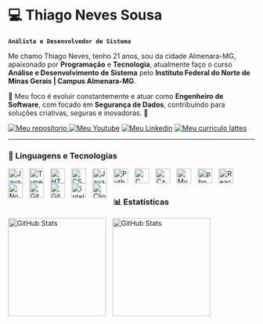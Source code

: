 # 💻 Thiago Neves Sousa

**`Análista e Desenvolvedor de Sistema`**  

Me chamo Thiago Neves, tenho 21 anos, sou da cidade Almenara-MG, apaixonado por **Programação** e **Tecnologia**, atualmente faço o curso **Análise e Desenvolvimento de Sistema** pelo **Instituto Federal do Norte de Minas Gerais | Campus Almenara-MG**.

🎯 Meu foco é evoluir constantemente e atuar como **Engenheiro de Software**, com focado em **Segurança de Dados**, contribuindo para soluções criativas, seguras e inovadoras. 🚀

<p align=>
  <a href="https://github.com/Thiagneves?tab=repositories">
  <img alt = "Meu repositorio" title = "Meus repositorios" 
  src="https://custom-icon-badges.demolab.com/badge/-My%20Repos-blue?style=for-the-badge&logoColor=white&logo=repo"/> </a>
  <a href="https://www.youtube.com/@EuThiagoNeves">
  <img alt = "Meu Youtube" title = "YouTube" 
  src="https://img.shields.io/badge/YouTube-FF0000?style=for-the-badge&logo=youtube&logoColor=white"/></a>
  <a href="https://www.linkedin.com/in/thiago-neves-sousa-996a92322" target="_blank">
  <img alt = "Meu Linkedin" title = "Meu Linkedin" src="https://img.shields.io/badge/-📖 LinkedIn-0A66C2?style=for-the-badge&logo=linkedin&logoColor=white"/></a>
  <a href="http://lattes.cnpq.br/8236643244213363/">
  <img alt = "Meu curriculo lattes" title = "Meu Curriculo Lattes" src="https://custom-icon-badges.demolab.com/badge/-👜 Lattes-gren?style=for-the-badge"/></a>
</p>

---

  ### 🤖 Linguagens e Tecnologias

<img 
  align = "left" 
  alt = "Java" 
  title = "Java"
  width = "30px" 
  style="padding-right: 10px;" 
  src="https://cdn.jsdelivr.net/gh/devicons/devicon/icons/java/java-original.svg"
/>

<img 
  align = "left" 
  alt = "TypeScript" 
  title = "TypeScript"
  width = "30px" 
  style = "padding-right:10px;" 
  src="https://cdn.jsdelivr.net/gh/devicons/devicon@latest/icons/typescript/typescript-original.svg" 
/>

<img 
  align = "left" 
  alt = "HTML" 
  title = "HTML"
  width="30px" 
  style="padding-right:10px;" 
  src="https://cdn.jsdelivr.net/gh/devicons/devicon@latest/icons/html5/html5-original.svg" 
/>

<img 
  align = "left" 
  alt = "CSS" 
  title = "CSS"
  width = "30px" 
  style = "padding-right:10px;" 
  src="https://cdn.jsdelivr.net/gh/devicons/devicon@latest/icons/css3/css3-original.svg"
/>

<img 
  align = "left" 
  alt = "JavaScript" 
  title = "JavaScript"
  width="30px" 
  style="padding-right:10px;" 
  src = "https://cdn.jsdelivr.net/gh/devicons/devicon@latest/icons/javascript/javascript-original.svg" 
/>

<img 
  align = "left" 
  alt = "Python"
  title = "Python" 
  width = "30px" 
  style = "padding-right:10px;" 
  src="https://cdn.jsdelivr.net/gh/devicons/devicon@latest/icons/python/python-original.svg" 
/>

<img 
  align = "left" 
  alt = "C"
  title = "C" 
  width = "30px" 
  style = "padding-right:10px;" 
  src="https://cdn.jsdelivr.net/gh/devicons/devicon/icons/c/c-original.svg" 
/>

<img 
  align = "left" 
  alt = "C++" 
  title = "C++"
  width = "30px" 
  style = "padding-right:10px;" 
  src= "https://cdn.jsdelivr.net/gh/devicons/devicon@latest/icons/cplusplus/cplusplus-original.svg" 
/>

<img 
  align = "left" 
  alt = "MySQL" 
  title = "MySQL"
  width = "30px" 
  style = "padding-right:10px;" 
  src= "https://cdn.jsdelivr.net/gh/devicons/devicon@latest/icons/mysql/mysql-original.svg" 
/>

<img 
  align = "left" 
  alt = "php" 
  title = "php"
  width = "30px" 
  style = "padding-right:10px;" 
  src="https://cdn.jsdelivr.net/gh/devicons/devicon/icons/php/php-original.svg" 
/>

<img 
  align = "left" 
  alt = "React" 
  title = "React"
  width = "30px" 
  style = "padding-right:10px;" 
  src="https://cdn.jsdelivr.net/gh/devicons/devicon/icons/react/react-original.svg" 
/>

<img 
  align = "left" 
  alt = "NodeJS" 
  title = "NodeJS"
  width = "30px" 
  style = "padding-right:10px;" 
  src = "https://cdn.jsdelivr.net/gh/devicons/devicon@latest/icons/nodejs/nodejs-original.svg" 
/>

<img 
  align = "left" 
  alt = "Git" 
  title = "Git"
  width = "30px" 
  style = "padding-right:10px;" 
  src="https://cdn.jsdelivr.net/gh/devicons/devicon/icons/git/git-original.svg" 
/>

<img 
  align = "left" 
  alt = "GitHub" 
  title = "GitHub"
  width = "30px" 
  style = "padding-right:10px;" 
  src="https://cdn.jsdelivr.net/gh/devicons/devicon/icons/github/github-original.svg" 
/>

<img 
  align = "left" 
  alt = "intellij" 
  title = "Intellij"
  width="30px" 
  style="padding-right:10px;" 
  src="https://cdn.jsdelivr.net/gh/devicons/devicon@latest/icons/intellij/intellij-original.svg" 
/>

<img 
  align = "left" 
  alt = "Clion" 
  title = "Clion"
  width = "30px" 
  style = "padding-right:10px;" 
  src="https://cdn.jsdelivr.net/gh/devicons/devicon@latest/icons/clion/clion-original.svg"
/>

<br/>
<br/>

### 📊 Estatísticas

<p>
  <img 
    align="left" 
    alt="GitHub Stats" 
    height="200" 
    style="padding-right: 10px;" 
    src="https://github-readme-stats.vercel.app/api?username=thiagneves&show_icons=true&theme=tokyonight&include_all_commits=true&locale=pt-br" 
  />

<img 
    align="left" 
      alt="GitHub Stats" 
      height="200" 
      src="https://github-readme-stats.vercel.app/api/top-langs/?username=thiagneves&theme=tokyonight&layout=compact&custom_title=Tecnologias&langs_count=9" 
  />

</p>



